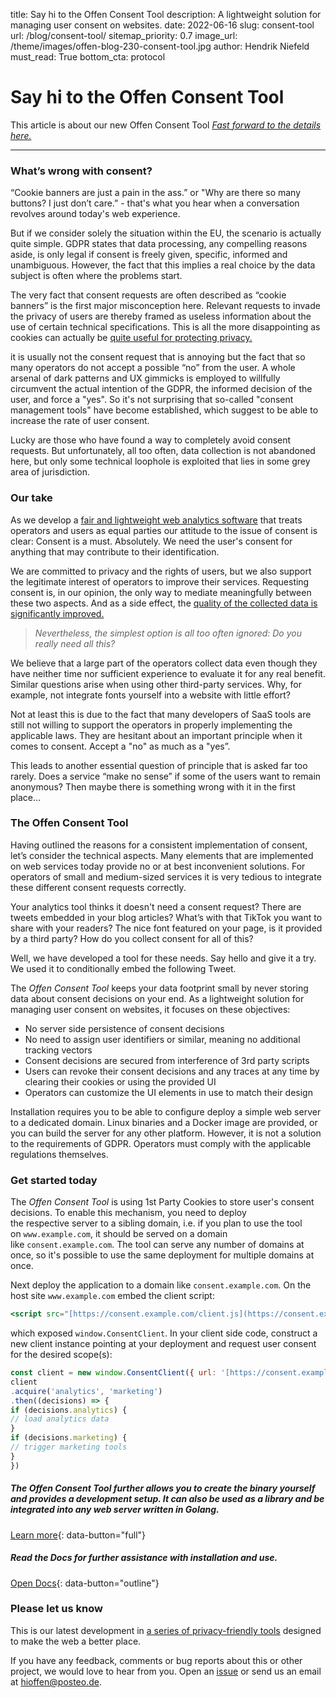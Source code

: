 title: Say hi to the Offen Consent Tool
description: A lightweight solution for managing user consent on websites.
date: 2022-06-16
slug: consent-tool
url: /blog/consent-tool/
sitemap_priority: 0.7
image_url: /theme/images/offen-blog-230-consent-tool.jpg
author: Hendrik Niefeld
must_read: True
bottom_cta: protocol

# Say hi to the Offen Consent Tool

This article is about our new Offen Consent Tool *[Fast forward to the details here.](#consent-tool)*

---

### What’s wrong with consent?

“Cookie banners are just a pain in the ass.” or "Why are there so many buttons? I just don’t care.” - that's what you hear when a conversation revolves around today's web experience.

But if we consider solely the situation within the EU, the scenario is actually quite simple. GDPR states that data processing, any compelling reasons aside, is only legal if consent is freely given, specific, informed and unambiguous. However, the fact that this implies a real choice by the data subject is often where the problems start.

The very fact that consent requests are often described as “cookie banners” is the first major misconception here. Relevant requests to invade the privacy of users are thereby framed as useless information about the use of certain technical specifications. This is all the more disappointing as cookies can actually be [quite useful for protecting privacy.](/blog/privacy-cookies/)

it is usually not the consent request that is annoying but the fact that so many operators do not accept a possible “no” from the user. A whole arsenal of dark patterns and UX gimmicks is employed to willfully circumvent the actual intention of the GDPR, the informed decision of the user, and force a "yes". So it's not surprising that so-called "consent management tools" have become established, which suggest to be able to increase the rate of user consent.

Lucky are those who have found a way to completely avoid consent requests. But unfortunately, all too often, data collection is not abandoned here, but only some technical loophole is exploited that lies in some grey area of jurisdiction.

### Our take

As we develop a [fair and lightweight web analytics software](/) that treats operators and users as equal parties our attitude to the issue of consent is clear: Consent is a must. Absolutely. We need the user's consent for anything that may contribute to their identification.

We are committed to privacy and the rights of users, but we also support the legitimate interest of operators to improve their services. Requesting consent is, in our opinion, the only way to mediate meaningfully between these two aspects. And as a side effect, the [quality of the collected data is significantly improved.](/blog/opt-in-quality/)

> *Nevertheless, the simplest option is all too often ignored: Do you really need all this?*

We believe that a large part of the operators collect data even though they have neither time nor sufficient experience to evaluate it for any real benefit. Similar questions arise when using other third-party services. Why, for example, not integrate fonts yourself into a website with little effort?

Not at least this is due to the fact that many developers of SaaS tools are still not willing to support the operators in properly implementing the applicable laws. They are hesitant about an important principle when it comes to consent. Accept a "no" as much as a "yes”.

<div id="consent-tool"></div>

This leads to another essential question of principle that is asked far too rarely. Does a service “make no sense” if some of the users want to remain anonymous? Then maybe there is something wrong with it in the first place…



### The Offen Consent Tool

Having outlined the reasons for a consistent implementation of consent, let’s consider the technical aspects. Many elements that are implemented on web services today provide no or at best inconvenient solutions. For operators of small and medium-sized services it is very tedious to integrate these different consent requests correctly.

Your analytics tool thinks it doesn't need a consent request? There are tweets embedded in your blog articles? What’s with that TikTok you want to share with your readers? The nice font featured on your page, is it provided by a third party? How do you collect consent for all of this?

Well, we have developed a tool for these needs. Say hello and give it a try. We used it to conditionally embed the following Tweet.

<div class="consent-container w-100 flex justify-center mt3">  
</div>
<div class="tweet-container mb4">  
</div>

<script src="https://consent.offen.dev/client.js"></script>
<script>
  const client = new window.ConsentClient({
    host: document.querySelector('.consent-container'),
    ui: {
      styles: {
        position: 'relative'
      }
    }
  })
  client.acquire('twitter')
    .then(function (result) {
      if (result && result.decisions && result.decisions.twitter) {

        const blockquote = document.createElement('div')
        blockquote.innerHTML = '<blockquote class="twitter-tweet"><a href="https://twitter.com/hioffen/status/1510854517092491270?ref_src=twsrc%5Etfw"></a></blockquote>'

        document.querySelector('.tweet-container').appendChild(blockquote)
        const script = document.createElement('script')
        script.src = 'https://platform.twitter.com/widgets.js'
        document.querySelector('.tweet-container').appendChild(script)
      }
    })
    .catch(function (err) {
      console.error(err)
    })
</script>

The *Offen Consent Tool* keeps your data footprint small by never storing data about consent decisions on your end. As a lightweight solution for managing user consent on websites, it focuses on these objectives:

- No server side persistence of consent decisions
- No need to assign user identifiers or similar, meaning no additional tracking vectors
- Consent decisions are secured from interference of 3rd party scripts
- Users can revoke their consent decisions and any traces at any time by clearing their cookies or using the provided UI
- Operators can customize the UI elements in use to match their design

Installation requires you to be able to configure deploy a simple web server to a dedicated domain. Linux binaries and a Docker image are provided, or you can build the server for any other platform. However, it is not a solution to the requirements of GDPR. Operators must comply with the applicable regulations themselves.

### Get started today

The *Offen Consent Tool* is using 1st Party Cookies to store user's consent decisions. To enable this mechanism, you need to deploy the respective server to a sibling domain, i.e. if you plan to use the tool on `www.example.com`, it should be served on a domain like `consent.example.com`. The tool can serve any number of domains at once, so it's possible to use the same deployment for multiple domains at once.

Next deploy the application to a domain like `consent.example.com`. On the host site `www.example.com` embed the client script:

```jsx
<script src="[https://consent.example.com/client.js](https://consent.example.com/client.js)">
```

which exposed `window.ConsentClient`. In your client side code, construct a new client instance pointing at your deployment and request user consent for the desired scope(s):

```jsx
const client = new window.ConsentClient({ url: '[https://consent.example.com](https://consent.example.com/)' })
client
.acquire('analytics', 'marketing')
.then((decisions) => {
if (decisions.analytics) {
// load analytics data
}
if (decisions.marketing) {
// trigger marketing tools
}
})
```

##### The *Offen Consent Tool* further allows you to create the binary yourself and provides a development setup. It can also be used as a library and be integrated into any web server written in Golang.
[Learn more](https://github.com/offen/consent){: data-button="full"}


##### Read the Docs for further assistance with installation and use.
[Open Docs](https://github.com/offen/consent/blob/main/MANUAL.md){: data-button="outline"}

### Please let us know
This is our latest development in [a series of privacy-friendly tools](/about/) designed to make the web a better place.

If you have any feedback, comments or bug reports about this or other project, we would love to hear from you. Open an [issue](https://github.com/offen/consent/issues) or send us an email at [hioffen@posteo.de](mailto:hioffen@posteo.de).
